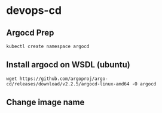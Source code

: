 # devops-cd

## Argocd Prep

    kubectl create namespace argocd


## Install argocd on WSDL (ubuntu)
    wget https://github.com/argoproj/argo-cd/releases/download/v2.2.5/argocd-linux-amd64 -O argocd


## Change image name


